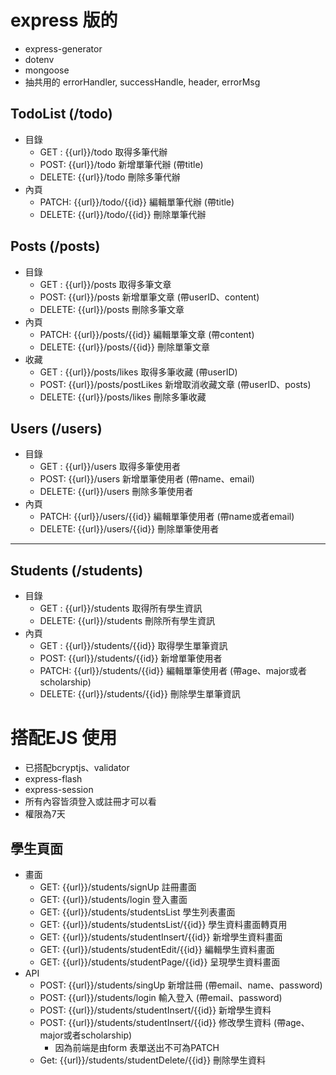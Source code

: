 # express 版的 

* express-generator
* dotenv
* mongoose
* 抽共用的 errorHandler, successHandle, header, errorMsg

## TodoList (/todo)
* 目錄
  * GET : {{url}}/todo 取得多筆代辦
  * POST: {{url}}/todo 新增單筆代辦 (帶title)
  * DELETE: {{url}}/todo 刪除多筆代辦
* 內頁
  * PATCH: {{url}}/todo/{{id}} 編輯單筆代辦 (帶title)
  * DELETE: {{url}}/todo/{{id}} 刪除單筆代辦

## Posts (/posts)
* 目錄
  * GET : {{url}}/posts 取得多筆文章
  * POST: {{url}}/posts 新增單筆文章 (帶userID、content)
  * DELETE: {{url}}/posts 刪除多筆文章
* 內頁
  * PATCH: {{url}}/posts/{{id}} 編輯單筆文章 (帶content)
  * DELETE: {{url}}/posts/{{id}} 刪除單筆文章
* 收藏
  * GET : {{url}}/posts/likes 取得多筆收藏 (帶userID)
  * POST: {{url}}/posts/postLikes 新增取消收藏文章 (帶userID、posts)
  * DELETE: {{url}}/posts/likes 刪除多筆收藏

## Users (/users)
* 目錄
  * GET : {{url}}/users 取得多筆使用者
  * POST: {{url}}/users 新增單筆使用者 (帶name、email)
  * DELETE: {{url}}/users 刪除多筆使用者
* 內頁
  * PATCH: {{url}}/users/{{id}} 編輯單筆使用者 (帶name或者email)
  * DELETE: {{url}}/users/{{id}} 刪除單筆使用者

-----------------
## Students (/students)
* 目錄
  * GET : {{url}}/students 取得所有學生資訊
  * DELETE: {{url}}/students 刪除所有學生資訊
* 內頁
  * GET : {{url}}/students/{{id}} 取得學生單筆資訊
  * POST: {{url}}/students/{{id}} 新增單筆使用者
  * PATCH: {{url}}/students/{{id}} 編輯單筆使用者 (帶age、major或者scholarship)
  * DELETE: {{url}}/students/{{id}} 刪除學生單筆資訊

# 搭配EJS 使用
* 已搭配bcryptjs、validator
* express-flash
* express-session
* 所有內容皆須登入或註冊才可以看
* 權限為7天

## 學生頁面
* 畫面
  * GET: {{url}}/students/signUp 註冊畫面
  * GET: {{url}}/students/login 登入畫面
  * GET: {{url}}/students/studentsList 學生列表畫面
  * GET: {{url}}/students/studentsList/{{id}} 學生資料畫面轉頁用
  * GET: {{url}}/students/studentInsert/{{id}} 新增學生資料畫面
  * GET: {{url}}/students/studentEdit/{{id}} 編輯學生資料畫面
  * GET: {{url}}/students/studentPage/{{id}} 呈現學生資料畫面
* API
  * POST: {{url}}/students/singUp 新增註冊 (帶email、name、password)
  * POST: {{url}}/students/login 輸入登入 (帶email、password)
  * POST: {{url}}/students/studentInsert/{{id}} 新增學生資料
  * POST: {{url}}/students/studentInsert/{{id}} 修改學生資料 (帶age、major或者scholarship) 
    * 因為前端是由form 表單送出不可為PATCH
  * Get: {{url}}/students/studentDelete/{{id}} 刪除學生資料





